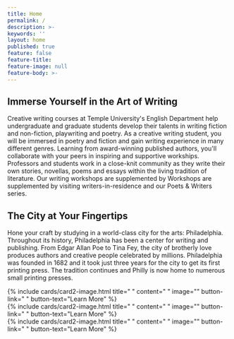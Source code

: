 ```yaml
---
title: Home
permalink: /
description: >- 
keywords: ''
layout: home
published: true
feature: false
feature-title: 
feature-image: null
feature-body: >- 
---
```


## Immerse Yourself in the Art of Writing
Creative writing courses at Temple University's English Department help undergraduate and graduate students develop their talents in writing fiction and non-fiction, playwriting and poetry. As a creative writing student, you will be immersed in poetry and fiction and gain writing experience in many different genres. Learning from award-winning published authors, you'll collaborate with your peers in inspiring and supportive workships. Professors and students work in a close-knit community as they write their own stories, novellas, poems and essays within the living tradition of literature. Our writing workshops are supplemented by Workshops are supplemented by visiting writers-in-residence and our Poets & Writers series. 

## The City at Your Fingertips
Hone your craft by studying in a world-class city for the arts: Philadelphia. Throughout its history, Philadelphia has been a center for writing and publishing. From Edgar Allan Poe to Tina Fey, the city of brotherly love produces authors and creative people celebrated by millions. Philadelphia was founded in 1682 and it took just three years for the city to get its first printing press. The tradition continues and Philly is now home to numerous small printing presses. 

<div class="row row-wide">
  <div class="col m12 l4">{% include cards/card2-image.html 
    title=" " 
    content=" " 
    image="" 
    button-link=" " 
    button-text="Learn More" %}
  </div>
  <div class="row row-wide">
    <div class="col m12 l4">{% include cards/card2-image.html 
      title=" " 
      content=" " 
      image="" 
      button-link=" " 
      button-text="Learn More" %}
    </div>
    <div class="row row-wide">
      <div class="col m12 l4">{% include cards/card2-image.html 
        title=" " 
        content=" " 
        image="" 
        button-link=" " 
        button-text="Learn More" %}
      </div>
</div>

